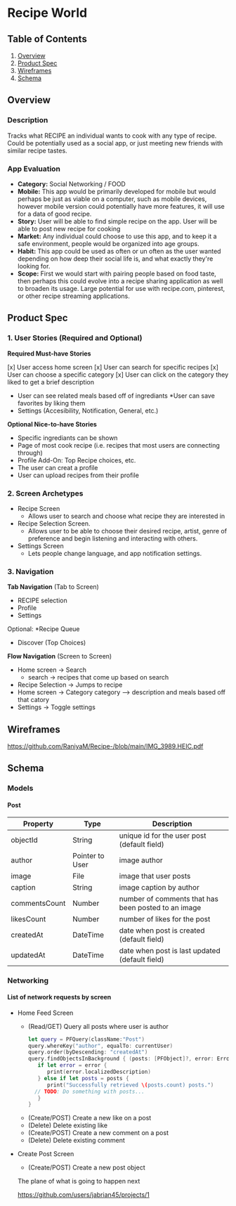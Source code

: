 # Recipe World

## Table of Contents
1. [Overview](#Overview)
1. [Product Spec](#Product-Spec)
1. [Wireframes](#Wireframes)
1. [Schema](#Schema)

## Overview
### Description
Tracks what RECIPE an individual wants to cook with any type of recipe.  Could be potentially used as a social app, or just meeting new friends with similar recipe tastes.

### App Evaluation
- **Category:** Social Networking / FOOD
- **Mobile:** This app would be primarily developed for mobile but would perhaps be just as viable on a computer, such as mobile devices, however mobile version could potentially have more features, it will use for a data of good recipe.
- **Story:** User will be able to find simple recipe on the app. User will be able to post new recipe for cooking
- **Market:** Any individual could choose to use this app, and to keep it a safe environment, people would be organized into age groups.
- **Habit:** This app could be used as often or un often as the user wanted depending on how deep their social life is, and what exactly they're looking for.
- **Scope:** First we would start with pairing people based on food  taste, then perhaps this could evolve into a recipe sharing application as well to broaden its usage. Large potential for use with recipe.com, pinterest, or other recipe streaming applications.

## Product Spec
### 1. User Stories (Required and Optional)

**Required Must-have Stories**

[x] User access home screen
[x] User can search for specific recipes
[x] User can choose a specific category
[x] User can click on the category they liked to get a brief description
* User can see related meals based off of ingrediants
*User can save favorites by liking them
* Settings (Accesibility, Notification, General, etc.)

**Optional Nice-to-have Stories**

* Specific ingrediants can be shown
* Page of most cook recipe (i.e. recipes that most users are connecting through)
* Profile Add-On: Top Recipe choices, etc.
* The user can creat a profile
* User can upload recipes from their profile

### 2. Screen Archetypes

* Recipe Screen 
   * Allows user to search and choose what recipe they are interested in
* Recipe Selection Screen.
   * Allows user to be able to choose their desired recipe, artist, genre of preference and begin listening and interacting with others.
* Settings Screen
   * Lets people change language, and app notification settings.

### 3. Navigation

**Tab Navigation** (Tab to Screen)

* RECIPE selection
* Profile
* Settings

Optional:
*Recipe Queue
* Discover (Top Choices)

**Flow Navigation** (Screen to Screen)
* Home screen -> Search
  * search -> recipes that come up based on search
* Recipe Selection -> Jumps to recipe
* Home screen -> Category
  category --> description and meals based off that catory
* Settings -> Toggle settings

## Wireframes
https://github.com/RaniyaM/Recipe-/blob/main/IMG_3989.HEIC.pdf


## Schema 
### Models
#### Post

   | Property      | Type     | Description |
   | ------------- | -------- | ------------|
   | objectId      | String   | unique id for the user post (default field) |
   | author        | Pointer to User| image author |
   | image         | File     | image that user posts |
   | caption       | String   | image caption by author |
   | commentsCount | Number   | number of comments that has been posted to an image |
   | likesCount    | Number   | number of likes for the post |
   | createdAt     | DateTime | date when post is created (default field) |
   | updatedAt     | DateTime | date when post is last updated (default field) |
### Networking
#### List of network requests by screen
   - Home Feed Screen
      - (Read/GET) Query all posts where user is author
         ```swift
         let query = PFQuery(className:"Post")
         query.whereKey("author", equalTo: currentUser)
         query.order(byDescending: "createdAt")
         query.findObjectsInBackground { (posts: [PFObject]?, error: Error?) in
            if let error = error { 
               print(error.localizedDescription)
            } else if let posts = posts {
               print("Successfully retrieved \(posts.count) posts.")
           // TODO: Do something with posts...
            }
         }
         ```
      - (Create/POST) Create a new like on a post
      - (Delete) Delete existing like
      - (Create/POST) Create a new comment on a post
      - (Delete) Delete existing comment
   - Create Post Screen
      - (Create/POST) Create a new post object
 
      
      The plane of what is going to happen next
      
      https://github.com/users/jabrian45/projects/1
